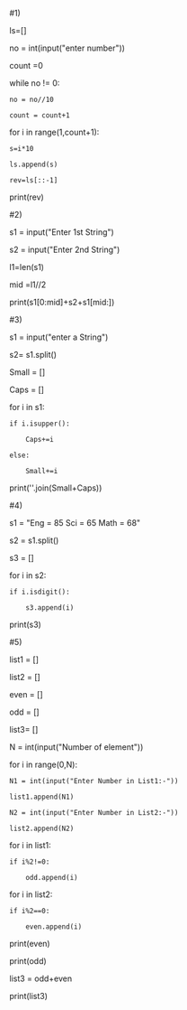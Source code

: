 #1)

ls=[]

no = int(input("enter number"))

count =0

while no != 0:

    no = no//10
    
    count = count+1
    
for i in range(1,count+1):

    s=i*10
    
    ls.append(s)
    
    rev=ls[::-1]
        
print(rev)


#2)

s1 = input("Enter 1st String")

s2 = input("Enter 2nd String")

l1=len(s1)

mid =l1//2

print(s1[0:mid]+s2+s1[mid:])


#3)

s1 = input("enter a String")

s2=  s1.split()

Small = []

Caps = []

for i in s1:

    if i.isupper():
    
        Caps+=i
        
    else:
    
        Small+=i

print(''.join(Small+Caps))


#4)

s1 = "Eng = 85 Sci = 65 Math = 68"

s2 = s1.split()

s3 = []

for i in s2:

    if i.isdigit():
    
        s3.append(i)
        
print(s3)        
       
        
        
        
        

#5)

list1 = []

list2 = []

even = []

odd = []

list3= []

N = int(input("Number of element"))

for i in range(0,N):

    N1 = int(input("Enter Number in List1:-"))
    
    list1.append(N1)
    
    N2 = int(input("Enter Number in List2:-"))
    
    list2.append(N2)

for i in list1:

    if i%2!=0:
    
        odd.append(i)
        
for i in list2:

    if i%2==0:
    
        even.append(i)

print(even)

print(odd)

list3 = odd+even

print(list3)





      
